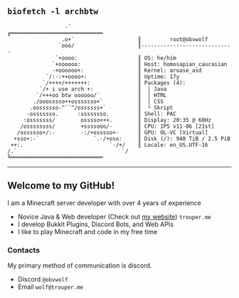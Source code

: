 
`biofetch -l archbtw`
---
 ```
                   -`                     ╔═════════════════════════════
                  .o+`                    ║         root@obvwolf
                 `ooo/                    ║-----------------------------
                `+oooo:                   ║ OS: he/him
               `+oooooo:                  ║ Host: homosapian_caucasian 
               -+oooooo+:                 ║ Kernel: aroase_asd
             `/:-:++oooo+:                ║ Uptime: 17y
            `/++++/+++++++:               ║ Packages (4):
           `/+ i use arch +:              ║  │ Java
          `/+++oo btw oooooo/`            ║  │ HTML
         ./ooosssso++osssssso+`           ║  │ CSS
        .oossssso-^``^/ossssss+`          ║  └ Skript
       -osssssso.      :ssssssso.         ║ Shell: PAC
      :osssssss/        osssso+++.        ║ Display: 20:35 @ 60Hz
     /ossssssss/        +ssssooo/-        ║ CPU: IPS v11-06 [21st]
    /ossssso+/:-        -:/+osssso+-      ║ GPU: OL-VC [Virtual]
   +sso+:-`                 `.-/+oso:     ║ Disk (/): 940 TiB / 2.5 PiB
  ++:.                           `-/+/    ║ Locale: en_US.UTF-16
 /.`                                 `/   ╚═════════════════════════════
```
---
## Welcome to my GitHub!
I am a Minecraft server developer with over 4 years of experience
- Novice Java & Web developer (Check out [my website](https://trouper.me)) `trouper.me`
- I develop Bukkit Plugins, Discord Bots, and Web APIs
- I like to play Minecraft and code in my free time
### Contacts
My primary method of communication is discord.
- Discord `@obvwolf`
- Email `wolf@trouper.me`

